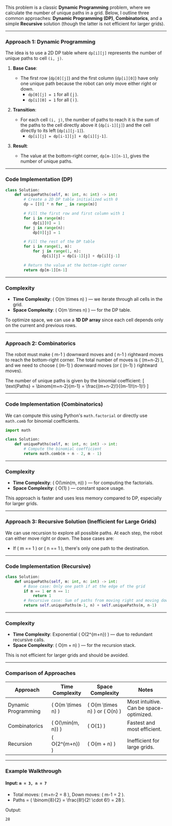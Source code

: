 This problem is a classic **Dynamic Programming** problem, where we calculate the number of unique paths in a grid. Below, I outline three common approaches: **Dynamic Programming (DP)**, **Combinatorics**, and a simple **Recursive** solution (though the latter is not efficient for larger grids).

---

### **Approach 1: Dynamic Programming**

The idea is to use a 2D DP table where `dp[i][j]` represents the number of unique paths to cell `(i, j)`.

1. **Base Case**:
   - The first row (`dp[0][j]`) and the first column (`dp[i][0]`) have only one unique path because the robot can only move either right or down.
     - `dp[0][j] = 1` for all \( j \).
     - `dp[i][0] = 1` for all \( i \).

2. **Transition**:
   - For each cell `(i, j)`, the number of paths to reach it is the sum of the paths to the cell directly above it (`dp[i-1][j]`) and the cell directly to its left (`dp[i][j-1]`).
     - `dp[i][j] = dp[i-1][j] + dp[i][j-1]`.

3. **Result**:
   - The value at the bottom-right corner, `dp[m-1][n-1]`, gives the number of unique paths.

---

### **Code Implementation (DP)**

```python
class Solution:
    def uniquePaths(self, m: int, n: int) -> int:
        # Create a 2D DP table initialized with 0
        dp = [[0] * n for _ in range(m)]

        # Fill the first row and first column with 1
        for i in range(m):
            dp[i][0] = 1
        for j in range(n):
            dp[0][j] = 1

        # Fill the rest of the DP table
        for i in range(1, m):
            for j in range(1, n):
                dp[i][j] = dp[i-1][j] + dp[i][j-1]

        # Return the value at the bottom-right corner
        return dp[m-1][n-1]
```

---

### **Complexity**
- **Time Complexity**: \( O(m \times n) \) — we iterate through all cells in the grid.
- **Space Complexity**: \( O(m \times n) \) — for the DP table.

To optimize space, we can use a **1D DP array** since each cell depends only on the current and previous rows.

---

### **Approach 2: Combinatorics**

The robot must make \( m-1 \) downward moves and \( n-1 \) rightward moves to reach the bottom-right corner. The total number of moves is \( (m+n-2) \), and we need to choose \( (m-1) \) downward moves (or \( (n-1) \) rightward moves).

The number of unique paths is given by the binomial coefficient:
\[
\text{Paths} = \binom{m+n-2}{m-1} = \frac{(m+n-2)!}{(m-1)!(n-1)!}
\]

---

### **Code Implementation (Combinatorics)**

We can compute this using Python's `math.factorial` or directly use `math.comb` for binomial coefficients.

```python
import math

class Solution:
    def uniquePaths(self, m: int, n: int) -> int:
        # Compute the binomial coefficient
        return math.comb(m + n - 2, m - 1)
```

---

### **Complexity**
- **Time Complexity**: \( O(\min(m, n)) \) — for computing the factorials.
- **Space Complexity**: \( O(1) \) — constant space usage.

This approach is faster and uses less memory compared to DP, especially for larger grids.

---

### **Approach 3: Recursive Solution (Inefficient for Large Grids)**

We can use recursion to explore all possible paths. At each step, the robot can either move right or down. The base cases are:
- If \( m == 1 \) or \( n == 1 \), there's only one path to the destination.

---

### **Code Implementation (Recursive)**

```python
class Solution:
    def uniquePaths(self, m: int, n: int) -> int:
        # Base case: Only one path if at the edge of the grid
        if m == 1 or n == 1:
            return 1
        # Recursive case: Sum of paths from moving right and moving down
        return self.uniquePaths(m-1, n) + self.uniquePaths(m, n-1)
```

---

### **Complexity**
- **Time Complexity**: Exponential \( O(2^{m+n}) \) — due to redundant recursive calls.
- **Space Complexity**: \( O(m + n) \) — for the recursion stack.

This is not efficient for larger grids and should be avoided.

---

### **Comparison of Approaches**

| Approach        | Time Complexity  | Space Complexity | Notes                        |
|------------------|------------------|------------------|------------------------------|
| Dynamic Programming | \( O(m \times n) \) | \( O(m \times n) \) or \( O(n) \) | Most intuitive. Can be space-optimized. |
| Combinatorics    | \( O(\min(m, n)) \) | \( O(1) \)        | Fastest and most efficient.  |
| Recursion        | \( O(2^{m+n}) \)  | \( O(m + n) \)    | Inefficient for large grids. |

---

### **Example Walkthrough**

#### Input: `m = 3, n = 7`
- Total moves: \( m+n-2 = 8 \), Down moves: \( m-1 = 2 \).
- Paths = \( \binom{8}{2} = \frac{8!}{2! \cdot 6!} = 28 \).

Output:
```plaintext
28
```
